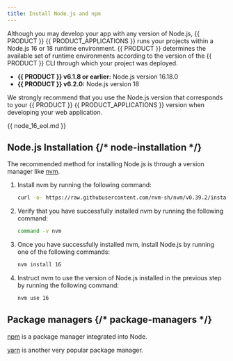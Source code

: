 ```yaml
---
title: Install Node.js and npm
---
```


Although you may develop your app with any version of Node.js, {{ PRODUCT }} {{ PRODUCT_APPLICATIONS }} runs your projects within a Node.js 16 or 18 runtime environment. {{ PRODUCT }} determines the available set of runtime environments according to the version of the {{ PRODUCT }} CLI through which your project was deployed.

-   **{{ PRODUCT }} v6.1.8 or earlier:** Node.js version 16.18.0
-   **{{ PRODUCT }} v6.2.0:** Node.js version 18

We strongly recommend that you use the Node.js version that corresponds to your {{ PRODUCT }} {{ PRODUCT_APPLICATIONS }} version when developing your web application.

{{ node_16_eol.md }}

## Node.js Installation {/* node-installation */}

The recommended method for installing Node.js is through a version manager like [nvm](https://github.com/nvm-sh/nvm).

1.  Install nvm by running the following command:

    ```bash
    curl -o- https://raw.githubusercontent.com/nvm-sh/nvm/v0.39.2/install.sh | bash
    ```

2.  Verify that you have successfully installed nvm by running the following command:

    ```bash
    command -v nvm
    ```

3.  Once you have successfully installed nvm, install Node.js by running one of the following commands:

    ```bash
    nvm install 16
    ```

4.  Instruct nvm to use the version of Node.js installed in the previous step by running the following command:

    ```bash
    nvm use 16
    ```

## Package managers {/* package-managers */}

[npm](https://www.npmjs.com/) is a package manager integrated into Node.

[yarn](https://classic.yarnpkg.com/en/docs/cli/) is another very popular package manager.
